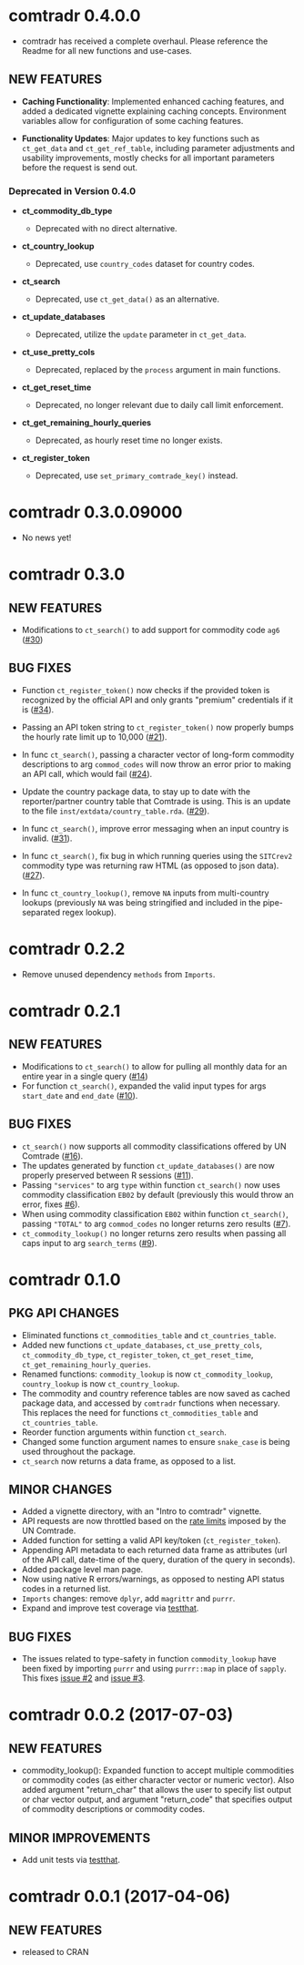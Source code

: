 # comtradr 0.4.0.0


* comtradr has received a complete overhaul. Please reference the Readme for all new functions and use-cases.

## NEW FEATURES

* **Caching Functionality**: Implemented enhanced caching features, and added a dedicated vignette explaining caching concepts. Environment variables allow for configuration of some caching features.

* **Functionality Updates**: Major updates to key functions such as `ct_get_data` and `ct_get_ref_table`, including parameter adjustments and usability improvements, mostly checks for all important parameters before the request is send out.

### Deprecated in Version 0.4.0

* **ct_commodity_db_type**
  * Deprecated with no direct alternative.

* **ct_country_lookup**
  * Deprecated, use `country_codes` dataset for country codes.

* **ct_search**
  * Deprecated, use `ct_get_data()` as an alternative.

* **ct_update_databases**
  * Deprecated, utilize the `update` parameter in `ct_get_data`.

* **ct_use_pretty_cols**
  * Deprecated, replaced by the `process` argument in main functions.

* **ct_get_reset_time**
  * Deprecated, no longer relevant due to daily call limit enforcement.

* **ct_get_remaining_hourly_queries**
  * Deprecated, as hourly reset time no longer exists.

* **ct_register_token**
  * Deprecated, use `set_primary_comtrade_key()` instead.
  
  
# comtradr 0.3.0.09000

* No news yet!


# comtradr 0.3.0

## NEW FEATURES

* Modifications to `ct_search()` to add support for commodity code `ag6` ([#30](https://github.com/ropensci/comtradr/pull/30))

## BUG FIXES

* Function `ct_register_token()` now checks if the provided token is recognized by the official API and only grants "premium" credentials if it is ([#34](https://github.com/ropensci/comtradr/issues/34)).

* Passing an API token string to `ct_register_token()` now properly bumps the hourly rate limit up to 10,000
([#21](https://github.com/ropensci/comtradr/issues/21)).

* In func `ct_search()`, passing a character vector of long-form commodity descriptions to arg `commod_codes` will now 
throw an error prior to making an API call, which would fail ([#24](https://github.com/ropensci/comtradr/issues/24)).

* Update the country package data, to stay up to date with the reporter/partner country table that Comtrade is using. This is an update to
the file `inst/extdata/country_table.rda`. ([#29](https://github.com/ropensci/comtradr/issues/29)).

* In func `ct_search()`, improve error messaging when an input country is invalid. ([#31](https://github.com/ropensci/comtradr/issues/31)).

* In func `ct_search()`, fix bug in which running queries using the `SITCrev2` commodity type was returning raw HTML (as opposed to json data). ([#27](https://github.com/ropensci/comtradr/issues/27)).

* In func `ct_country_lookup()`, remove `NA` inputs from multi-country lookups (previously `NA` was being stringified and included in the pipe-separated regex lookup).


# comtradr 0.2.2


* Remove unused dependency `methods` from `Imports`.

# comtradr 0.2.1

## NEW FEATURES

* Modifications to `ct_search()` to allow for pulling all monthly data for an entire year in a single query ([#14](https://github.com/ropensci/comtradr/issues/14))
* For function `ct_search()`, expanded the valid input types for args `start_date` and `end_date` ([#10](https://github.com/ropensci/comtradr/issues/10)).

## BUG FIXES

* `ct_search()` now supports all commodity classifications offered by UN Comtrade ([#16](https://github.com/ropensci/comtradr/issues/16)).
* The updates generated by function `ct_update_databases()` are now properly preserved between R sessions ([#11](https://github.com/ropensci/comtradr/issues/11)).
* Passing `"services"` to arg `type` within function `ct_search()` now uses commodity classification `EB02` by default (previously this would throw an error, fixes [#6](https://github.com/ropensci/comtradr/issues/6)).
* When using commodity classification `EB02` within function `ct_search()`, passing `"TOTAL"` to arg `commod_codes` no longer returns zero results ([#7](https://github.com/ropensci/comtradr/issues/7)).
* `ct_commodity_lookup()` no longer returns zero results when passing all caps input to arg `search_terms` ([#9](https://github.com/ropensci/comtradr/issues/9)).


# comtradr 0.1.0


## PKG API CHANGES

* Eliminated functions `ct_commodities_table` and `ct_countries_table`.
* Added new functions `ct_update_databases`, `ct_use_pretty_cols`, `ct_commodity_db_type`, `ct_register_token`, `ct_get_reset_time`, `ct_get_remaining_hourly_queries`.
* Renamed functions: `commodity_lookup` is now `ct_commodity_lookup`, `country_lookup` is now `ct_country_lookup`.
* The commodity and country reference tables are now saved as cached package data, and accessed by `comtradr` functions when necessary. This replaces the need for functions `ct_commodities_table` and `ct_countries_table`.
* Reorder function arguments within function `ct_search`.
* Changed some function argument names to ensure `snake_case` is being used throughout the package.
* `ct_search` now returns a data frame, as opposed to a list.

## MINOR CHANGES

* Added a vignette directory, with an "Intro to comtradr" vignette.
* API requests are now throttled based on the [rate limits](https://comtrade.un.org/data/doc/api/#Limits) imposed by the UN Comtrade.
* Added function for setting a valid API key/token (`ct_register_token`).
* Appending API metadata to each returned data frame as attributes (url of the API call, date-time of the query, duration of the query in seconds).
* Added package level man page.
* Now using native R errors/warnings, as opposed to nesting API status codes in a returned list.
* `Imports` changes: remove `dplyr`, add `magrittr` and `purrr`.
* Expand and improve test coverage via [testthat](https://github.com/r-lib/testthat).

## BUG FIXES

* The issues related to type-safety in function `commodity_lookup` have been fixed by importing `purrr` and using `purrr::map` in place of `sapply`. This fixes [issue #2](https://github.com/ropensci/comtradr/issues/2) and [issue #3](https://github.com/ropensci/comtradr/issues/3).


# comtradr 0.0.2 (2017-07-03)

## NEW FEATURES

* commodity_lookup(): Expanded function to accept multiple commodities or commodity codes (as either character vector or numeric vector). Also added argument "return_char" that allows the user to specify list output or char vector output, and argument "return_code" that specifies output of commodity descriptions or commodity codes.

## MINOR IMPROVEMENTS

* Add unit tests via [testthat](https://github.com/r-lib/testthat).


# comtradr 0.0.1 (2017-04-06)

## NEW FEATURES

* released to CRAN
